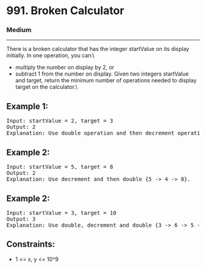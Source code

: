 # 991. Broken Calculator

### Medium

---

There is a broken calculator that has the integer startValue on its display initially. In one operation, you can:\

- multiply the number on display by 2, or
- subtract 1 from the number on display.
  Given two integers startValue and target, return the minimum number of operations needed to display target on the calculator.\

## Example 1:

<pre>
Input: startValue = 2, target = 3
Output: 2
Explanation: Use double operation and then decrement operation {2 -> 4 -> 3}.
</pre>

## Example 2:

<pre>
Input: startValue = 5, target = 8
Output: 2
Explanation: Use decrement and then double {5 -> 4 -> 8}.
</pre>

## Example 2:

<pre>
Input: startValue = 3, target = 10
Output: 3
Explanation: Use double, decrement and double {3 -> 6 -> 5 -> 10}.
</pre>

## Constraints:

- 1 <= x, y <= 10^9
